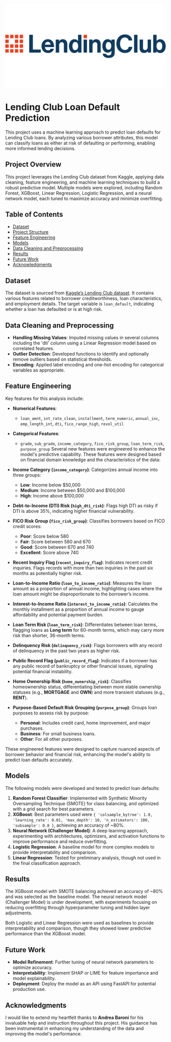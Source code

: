 ![Lending Clud Logo](lending_club_logo.jpg)


# Lending Club Loan Default Prediction

This project uses a machine learning approach to predict loan defaults for Lending Club loans. By analyzing various borrower attributes, this model can classify loans as either at risk of defaulting or performing, enabling more informed lending decisions.

## Project Overview

This project leverages the Lending Club dataset from Kaggle, applying data cleaning, feature engineering, and machine learning techniques to build a robust predictive model. Multiple models were explored, including Random Forest, XGBoost, Linear Regression, Logistic Regression, and a neural network model, each tuned to maximize accuracy and minimize overfitting.

## Table of Contents

- [Dataset](#dataset)
- [Project Structure](#project-structure)
- [Feature Engineering](#feature-engineering)
- [Models](#models)
- [Data Cleaning and Preprocessing](#data-cleaning-and-preprocessing)
- [Results](#results)
- [Future Work](#future-work)
- [Acknowledgments](#acknowledgments)

## Dataset

The dataset is sourced from [Kaggle’s Lending Club dataset](https://www.kaggle.com/wordsforthewise/lending-club). It contains various features related to borrower creditworthiness, loan characteristics, and employment details. The target variable is `loan_default`, indicating whether a loan has defaulted or is at high risk.

## Data Cleaning and Preprocessing

- **Handling Missing Values**: Imputed missing values in several columns including  the 'dti' column using a Linear Regression model based on correlated features.
- **Outlier Detection**: Developed functions to identify and optionally remove outliers based on statistical thresholds.
- **Encoding**: Applied label encoding and one-hot encoding for categorical variables as appropriate.

  
## Feature Engineering

Key features for this analysis include:

- **Numerical Features**:
  - `loan_amnt`, `int_rate_clean`, `installment`, `term_numeric`, `annual_inc`, `emp_length_int`, `dti`, `fico_range_high`, `revol_util`
- **Categorical Features**:
  - `grade`, `sub_grade`, `income_category`, `fico_risk_group`, `loan_term_risk`, `purpose_group`
Several new features were engineered to enhance the model's predictive capability. These features were designed based on financial domain knowledge and the characteristics of the data:

- **Income Category (`income_category`)**: Categorizes annual income into three groups:
  - **Low**: Income below $50,000
  - **Medium**: Income between $50,000 and $100,000
  - **High**: Income above $100,000

- **Debt-to-Income (DTI) Risk (`high_dti_risk`)**: Flags high DTI as risky if DTI is above 35%, indicating higher financial vulnerability.

- **FICO Risk Group (`fico_risk_group`)**: Classifies borrowers based on FICO credit scores:
  - **Poor**: Score below 580
  - **Fair**: Score between 580 and 670
  - **Good**: Score between 670 and 740
  - **Excellent**: Score above 740

- **Recent Inquiry Flag (`recent_inquiry_flag`)**: Indicates recent credit inquiries. Flags records with more than two inquiries in the past six months as potentially higher risk.

- **Loan-to-Income Ratio (`loan_to_income_ratio`)**: Measures the loan amount as a proportion of annual income, highlighting cases where the loan amount might be disproportionate to the borrower’s income.

- **Interest-to-Income Ratio (`interest_to_income_ratio`)**: Calculates the monthly installment as a proportion of annual income to gauge affordability and potential payment burden.

- **Loan Term Risk (`loan_term_risk`)**: Differentiates between loan terms, flagging loans as **Long term** for 60-month terms, which may carry more risk than shorter, 36-month terms.

- **Delinquency Risk (`delinquency_risk`)**: Flags borrowers with any record of delinquency in the past two years as higher risk.

- **Public Record Flag (`public_record_flag`)**: Indicates if a borrower has any public record of bankruptcy or other financial issues, signaling potential financial instability.

- **Home Ownership Risk (`home_ownership_risk`)**: Classifies homeownership status, differentiating between more stable ownership statuses (e.g., **MORTGAGE** and **OWN**) and more transient statuses (e.g., **RENT**).

- **Purpose-Based Default Risk Grouping (`purpose_group`)**: Groups loan purposes to assess risk by purpose:
  - **Personal**: Includes credit card, home improvement, and major purchases.
  - **Business**: For small business loans.
  - **Other**: For all other purposes.

These engineered features were designed to capture nuanced aspects of borrower behavior and financial risk, enhancing the model's ability to predict loan defaults accurately.


## Models

The following models were developed and tested to predict loan defaults:

1. **Random Forest Classifier**: Implemented with Synthetic Minority Oversampling Technique (SMOTE) for class balancing, and optimized with a grid search for best parameters.
2. **XGBoost**: Best parameters used were `{ 'colsample_bytree': 1.0, 'learning_rate': 0.01, 'max_depth': 10, 'n_estimators': 100, 'subsample': 0.8 }`, achieving an accuracy of ~80%.
3. **Neural Network (Challenger Model)**: A deep learning approach, experimenting with architectures, optimizers, and activation functions to improve performance and reduce overfitting.
4. **Logistic Regression**: A baseline model for more complex models to provide interpretability and comparison.
5. **Linear Regression**: Tested for preliminary analysis, though not used in the final classification approach.

## Results

The XGBoost model with SMOTE balancing achieved an accuracy of ~80% and was selected as the baseline model. The neural network model (Challenger Model) is under development, with experiments focusing on reducing overfitting through hyperparameter tuning and hidden layer adjustments.

Both Logistic and Linear Regression were used as baselines to provide interpretability and comparison, though they showed lower predictive performance than the XGBoost model.

## Future Work

- **Model Refinement**: Further tuning of neural network parameters to optimize accuracy.
- **Interpretability**: Implement SHAP or LIME for feature importance and model explainability.
- **Deployment**: Deploy the model as an API using FastAPI for potential production use.

## Acknowledgments

I would like to extend my heartfelt thanks to **Andrea Baroni** for his invaluable help and instruction throughout this project. His guidance has been instrumental in enhancing my understanding of the data and improving the model's performance.



